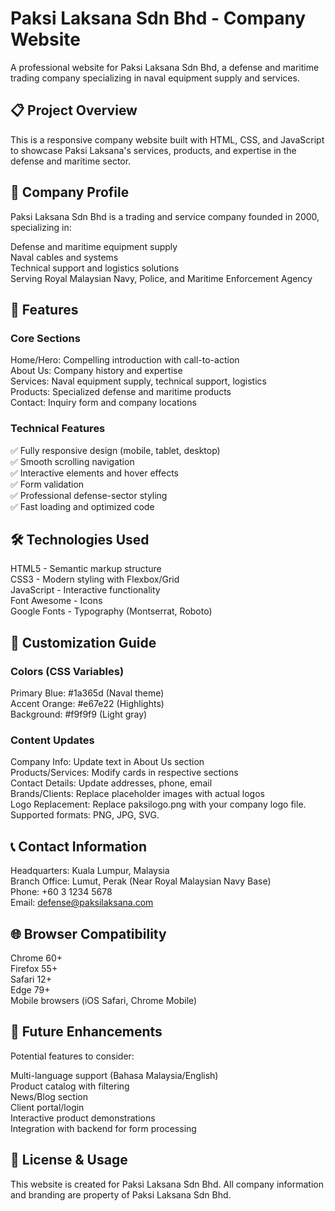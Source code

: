 # Paksi Laksana Sdn Bhd - Company Website

A professional website for Paksi Laksana Sdn Bhd, a defense and maritime trading company specializing in naval equipment supply and services.

## 📋 Project Overview

This is a responsive company website built with HTML, CSS, and JavaScript to showcase Paksi Laksana's services, products, and expertise in the defense and maritime sector.

## 🎯 Company Profile

Paksi Laksana Sdn Bhd is a trading and service company founded in 2000, specializing in:

Defense and maritime equipment supply  
Naval cables and systems  
Technical support and logistics solutions  
Serving Royal Malaysian Navy, Police, and Maritime Enforcement Agency  

## 🚀 Features

### Core Sections

Home/Hero: Compelling introduction with call-to-action  
About Us: Company history and expertise  
Services: Naval equipment supply, technical support, logistics  
Products: Specialized defense and maritime products  
Contact: Inquiry form and company locations  

### Technical Features  

✅ Fully responsive design (mobile, tablet, desktop)  
✅ Smooth scrolling navigation  
✅ Interactive elements and hover effects  
✅ Form validation  
✅ Professional defense-sector styling  
✅ Fast loading and optimized code  

## 🛠️ Technologies Used  

HTML5 - Semantic markup structure  
CSS3 - Modern styling with Flexbox/Grid  
JavaScript - Interactive functionality  
Font Awesome - Icons  
Google Fonts - Typography (Montserrat, Roboto)  

## 🎨 Customization Guide

### Colors (CSS Variables)

Primary Blue: #1a365d (Naval theme)  
Accent Orange: #e67e22 (Highlights)  
Background: #f9f9f9 (Light gray)  

### Content Updates

Company Info: Update text in About Us section  
Products/Services: Modify cards in respective sections  
Contact Details: Update addresses, phone, email  
Brands/Clients: Replace placeholder images with actual logos  
Logo Replacement: Replace paksilogo.png with your company logo file. Supported formats: PNG, JPG, SVG.

## 📞 Contact Information

Headquarters: Kuala Lumpur, Malaysia   
Branch Office: Lumut, Perak (Near Royal Malaysian Navy Base)  
Phone: +60 3 1234 5678  
Email: defense@paksilaksana.com  

## 🌐 Browser Compatibility

Chrome 60+  
Firefox 55+  
Safari 12+  
Edge 79+  
Mobile browsers (iOS Safari, Chrome Mobile)  

## 🔧 Future Enhancements

Potential features to consider:  
  
Multi-language support (Bahasa Malaysia/English)  
Product catalog with filtering  
News/Blog section  
Client portal/login  
Interactive product demonstrations  
Integration with backend for form processing  

## 📝 License & Usage

This website is created for Paksi Laksana Sdn Bhd. All company information and branding are property of Paksi Laksana Sdn Bhd.
